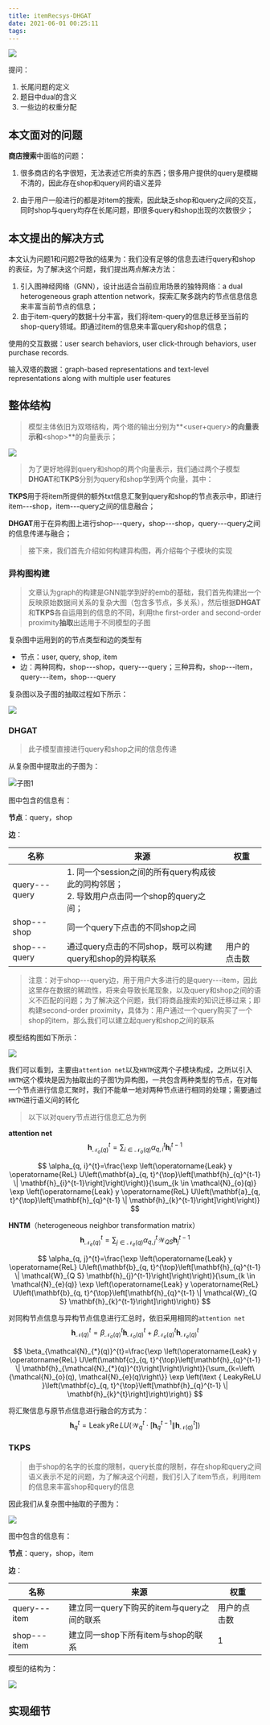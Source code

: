 ```yaml
---
title: itemRecsys-DHGAT
date: 2021-06-01 00:25:11
tags:
---
```


![](https://gitblog-1302688916.cos.ap-beijing.myqcloud.com/20210601002622.png)



提问：

1.  长尾问题的定义
2.  题目中dual的含义
3.  一些边的权重分配



## 本文面对的问题

**商店搜索**中面临的问题：

1.  很多商店的名字很短，无法表述它所卖的东西；很多用户提供的query是模糊不清的，因此存在shop和query间的语义差异

2.  由于用户一般进行的都是对item的搜索，因此缺乏shop和query之间的交互，同时shop与query均存在长尾问题，即很多query和shop出现的次数很少；




## 本文提出的解决方式

本文认为问题1和问题2导致的结果为：我们没有足够的信息去进行query和shop的表征，为了解决这个问题，我们提出两点解决方法：

1.  引入图神经网络（GNN），设计出适合当前应用场景的独特网络：a dual heterogeneous graph attention network，探索汇聚多跳内的节点信息信息来丰富当前节点的信息；
2.  由于item-query的数据十分丰富，我们将item-query的信息迁移至当前的shop-query领域。即通过item的信息来丰富query和shop的信息；

使用的交互数据：user search behaviors, user click-through behaviors, user purchase records.

输入双塔的数据：graph-based representations and text-level representations along with multiple user features



## 整体结构

>   模型主体依旧为双塔结构，两个塔的输出分别为**\<user+query\>**的向量表示和**\<shop\>**的向量表示；

![](https://gitblog-1302688916.cos.ap-beijing.myqcloud.com/20210604102229.png)



>   为了更好地得到query和shop的两个向量表示，我们通过两个子模型**DHGAT**和**TKPS**分别为query和shop学到两个向量，其中：

**TKPS**用于将item所提供的额外txt信息汇聚到query和shop的节点表示中，即进行item---shop，item---query之间的信息融合；

**DHGAT**用于在异构图上进行shop---query，shop---shop，query---query之间的信息传递与融合；



>   接下来，我们首先介绍如何构建异构图，再介绍每个子模块的实现

### 异构图构建

>   文章认为graph的构建是GNN能学到好的emb的基础，我们首先构建出一个反映原始数据间关系的复杂大图（包含多节点，多关系），然后根据**DHGAT**和**TKPS**各自运用到的信息的不同，利用the first-order and second-order proximity**抽取**出适用于不同模型的子图

复杂图中运用到的的节点类型和边的类型有

-   节点：user, query, shop, item
-   边：两种同构，shop---shop，query---query；三种异构，shop---item，query---item，shop---query

复杂图以及子图的抽取过程如下所示：

![](https://gitblog-1302688916.cos.ap-beijing.myqcloud.com/20210604104419.png)

### DHGAT

>   此子模型直接进行query和shop之间的信息传递

从复杂图中提取出的子图为：

![子图1](https://gitblog-1302688916.cos.ap-beijing.myqcloud.com/20210604231954.png)

图中包含的信息有：

**节点**：query，shop

**边**：

| 名称          | 来源                                                         | 权重         |
| ------------- | ------------------------------------------------------------ | ------------ |
| query---query | 1. 同一个session之间的所有query构成彼此的同构邻居；<br />2. 导致用户点击同一个shop的query之间； |              |
| shop---shop   | 同一个query下点击的不同shop之间                              |              |
| shop---query  | 通过query点击的不同shop，既可以构建query和shop的异构联系     | 用户的点击数 |

>   注意：对于shop---query边，用于用户大多进行的是query---item，因此这里存在数据的稀疏性，将来会导致长尾现象，以及query和shop之间的语义不匹配的问题；为了解决这个问题，我们将商品搜索的知识迁移过来；即构建second-order proximity，具体为：用户通过一个query购买了一个shop的item，那么我们可以建立起query和shop之间的联系

模型结构图如下所示：

![](https://gitblog-1302688916.cos.ap-beijing.myqcloud.com/20210604103133.png)

我们可以看到，主要由`attention net`以及`HNTM`这两个子模块构成，之所以引入`HNTM`这个模块是因为抽取出的子图1为异构图，一共包含两种类型的节点，在对每一个节点进行信息汇聚时，我们不能单一地对两种节点进行相同的处理；需要通过`HNTM`进行语义间的转化

>   以下以对query节点进行信息汇总为例

**attention net**
$$
\mathbf{h}_{\mathcal{N}_{o}(q)}^{t}=\sum_{i \in \mathcal{N}_{o}(q)} \alpha_{q, i}^{t} \mathbf{h}_{i}^{t-1}
$$

$$
\alpha_{q, i}^{t}=\frac{\exp \left(\operatorname{Leak} y \operatorname{ReL} U\left(\mathbf{a}_{q, t}^{\top}\left[\mathbf{h}_{q}^{t-1} \| \mathbf{h}_{i}^{t-1}\right]\right)\right)}{\sum_{k \in \mathcal{N}_{o}(q)} \exp \left(\operatorname{Leak} y \operatorname{ReL} U\left(\mathbf{a}_{q, t}^{\top}\left[\mathbf{h}_{q}^{t-1} \| \mathbf{h}_{k}^{t-1}\right]\right)\right)}
$$



**HNTM**（heterogeneous neighbor transformation matrix）
$$
\mathbf{h}_{\mathcal{N}_{e}(q)}^{t}=\sum_{j \in \mathcal{N}_{e}(q)} \alpha_{q, j}^{t} \mathcal{W}_{Q S} \mathbf{h}_{j}^{t-1}
$$

$$
\alpha_{q, j}^{t}=\frac{\exp \left(\operatorname{Leak} y \operatorname{ReL} U\left(\mathbf{b}_{q, t}^{\top}\left[\mathbf{h}_{q}^{t-1} \| \mathcal{W}_{Q S} \mathbf{h}_{j}^{t-1}\right]\right)\right)}{\sum_{k \in \mathcal{N}_{e}(q)} \exp \left(\operatorname{Leak} y \operatorname{ReL} U\left(\mathbf{b}_{q, t}^{\top}\left[\mathbf{h}_{q}^{t-1} \| \mathcal{W}_{Q S} \mathbf{h}_{k}^{t-1}\right]\right)\right)}
$$

对同构节点信息与异构节点信息进行汇总时，依旧采用相同的`attention net`
$$
\mathbf{h}_{\mathcal{N}(q)}^{t}=\beta_{\mathcal{N}_{o}(q)}^{t} \mathbf{h}_{\mathcal{N}_{o}(q)}^{t}+\beta_{\mathcal{N}_{e}(q)}^{t} \mathbf{h}_{\mathcal{N}_{e}(q)}^{t}
$$

$$
\beta_{\mathcal{N}_{*}(q)}^{t}=\frac{\exp \left(\operatorname{Leak} y \operatorname{ReL} U\left(\mathbf{c}_{q, t}^{\top}\left[\mathbf{h}_{q}^{t-1} \| \mathbf{h}_{\mathcal{N}_{*}(q)}^{t}\right]\right)\right)}{\sum_{k=\left\{\mathcal{N}_{o}(q), \mathcal{N}_{e}(q)\right\}} \exp \left(\text { LeakyReLU }\left(\mathbf{c}_{q, t}^{\top}\left[\mathbf{h}_{q}^{t-1} \| \mathbf{h}_{k}^{t}\right]\right)\right)}
$$

将汇聚信息与原节点信息进行融合的方式为：
$$
\mathbf{h}_{q}^{t}=\operatorname{Leak} y \operatorname{Re} L U\left(\mathcal{W}_{q}^{t} \cdot\left[\mathbf{h}_{q}^{t-1} \| \mathbf{h}_{\mathcal{N}(q)}^{t}\right]\right)
$$


### TKPS

>   由于shop的名字的长度的限制，query长度的限制，存在shop和query之间语义表示不足的问题，为了解决这个问题，我们引入了item节点，利用item的信息来丰富shop和query的信息

因此我们从复杂图中抽取的子图为：

![](https://gitblog-1302688916.cos.ap-beijing.myqcloud.com/20210604233620.png)

图中包含的信息有：

**节点**：query，shop，item

**边**：

| 名称         | 来源                                       | 权重         |
| ------------ | ------------------------------------------ | ------------ |
| query---item | 建立同一query下购买的item与query之间的联系 | 用户的点击数 |
| shop---item  | 建立同一shop下所有item与shop的联系         | 1            |

模型的结构为：

![](https://gitblog-1302688916.cos.ap-beijing.myqcloud.com/20210604103105.png)





## 实现细节


